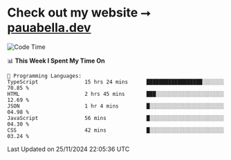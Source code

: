 # Check out my website ⭢ [pauabella.dev](https://pauabella.dev)

<!--START_SECTION:waka-->
![Code Time](http://img.shields.io/badge/Code%20Time-3%2C917%20hrs%2049%20mins-blue)

📊 **This Week I Spent My Time On** 

```text
💬 Programming Languages: 
TypeScript               15 hrs 24 mins      ██████████████████░░░░░░░   70.85 % 
HTML                     2 hrs 45 mins       ███░░░░░░░░░░░░░░░░░░░░░░   12.69 % 
JSON                     1 hr 4 mins         █░░░░░░░░░░░░░░░░░░░░░░░░   04.98 % 
JavaScript               56 mins             █░░░░░░░░░░░░░░░░░░░░░░░░   04.30 % 
CSS                      42 mins             █░░░░░░░░░░░░░░░░░░░░░░░░   03.24 % 
```


 Last Updated on 25/11/2024 22:05:36 UTC
<!--END_SECTION:waka-->
